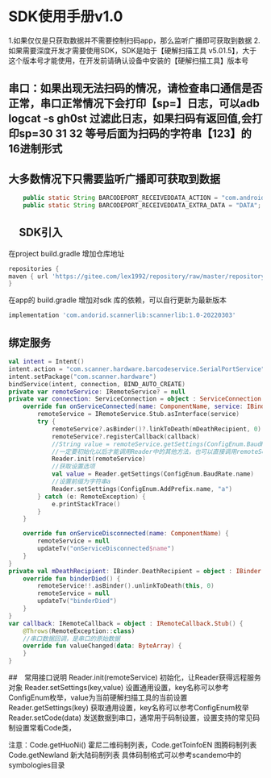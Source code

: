 # SDK使用手册v1.0

1.如果仅仅是只获取数据并不需要控制扫码app，那么监听广播即可获取到数据 2.如果需要深度开发才需要使用SDK，SDK是始于【硬解扫描工具
v5.01.5】，大于这个版本号才能使用，在开发前请确认设备中安装的【硬解扫描工具】版本号

## 串口：如果出现无法扫码的情况，请检查串口通信是否正常，串口正常情况下会打印【sp=】日志，可以adb logcat -s gh0st 过滤此日志，如果扫码有返回值,会打印sp=30 31 32 等号后面为扫码的字符串【123】的16进制形式

## 大多数情况下只需要监听广播即可获取到数据
```java
    public static String BARCODEPORT_RECEIVEDDATA_ACTION = "com.android.serial.BARCODEPORT_RECEIVEDDATA_ACTION";
    public static String BARCODEPORT_RECEIVEDDATA_EXTRA_DATA = "DATA";
```

## 　SDK引入
在project build.gradle 增加仓库地址
```build.gradle
repositories {
maven { url 'https://gitee.com/lex1992/repository/raw/master/repository' }
}
```

在app的 build.gradle 增加对sdk 库的依赖，可以自行更新为最新版本
```build.gradle
implementation 'com.andorid.scannerlib:scannerlib:1.0-20220303'
```

## 绑定服务

```kotlin
val intent = Intent()
intent.action = "com.scanner.hardware.barcodeservice.SerialPortService"
intent.setPackage("com.scanner.hardware")
bindService(intent, connection, BIND_AUTO_CREATE)
private var remoteService: IRemoteService? = null
private var connection: ServiceConnection = object : ServiceConnection {
    override fun onServiceConnected(name: ComponentName, service: IBinder) {
        remoteService = IRemoteService.Stub.asInterface(service)
        try {
            remoteService?.asBinder()?.linkToDeath(mDeathRecipient, 0)
            remoteService?.registerCallback(callback)
            //String value = remoteService.getSettings(ConfigEnum.BaudRate.name());
            //一定要初始化以后才能调用Reader中的其他方法，也可以直接调用remoteService 的getSettings setSettings setCode方法
            Reader.init(remoteService)
            //获取设置选项
            val value = Reader.getSettings(ConfigEnum.BaudRate.name)
            //设置前缀为字符串a
            Reader.setSettings(ConfigEnum.AddPrefix.name, "a")
        } catch (e: RemoteException) {
            e.printStackTrace()
        }
    }

    override fun onServiceDisconnected(name: ComponentName) {
        remoteService = null
        updateTv("onServiceDisconnected$name")
    }
}
private val mDeathRecipient: IBinder.DeathRecipient = object : IBinder.DeathRecipient {
    override fun binderDied() {
        remoteService!!.asBinder().unlinkToDeath(this, 0)
        remoteService = null
        updateTv("binderDied")
    }
}
var callback: IRemoteCallback = object : IRemoteCallback.Stub() {
    @Throws(RemoteException::class)
    //串口数据回调，是串口的原始数据
    override fun valueChanged(data: ByteArray) {
    }
}
```

##　常用接口说明
Reader.init(remoteService) 初始化，让Reader获得远程服务对象
Reader.setSettings(key,value) 设置通用设置，key名称可以参考ConfigEnum枚举，value为当前硬解扫描工具的当前设置
Reader.getSettings(key) 获取通用设置，key名称可以参考ConfigEnum枚举
Reader.setCode(data) 发送数据到串口，通常用于码制设置，设置支持的常见码制设置常看Code类，

注意：Code.getHuoNi()  霍尼二维码制列表，Code.getToinfoEN 图腾码制列表 Code.getNewland 新大陆码制列表
具体码制格式可以参考scandemo中的symbologies目录